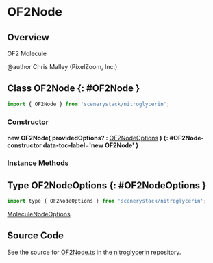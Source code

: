 # OF2Node

## Overview

OF2 Molecule

@author Chris Malley (PixelZoom, Inc.)

## Class OF2Node {: #OF2Node }


```js
import { OF2Node } from 'scenerystack/nitroglycerin';
```
### Constructor

#### new OF2Node( providedOptions? : <span style="font-weight: 400;">[OF2NodeOptions](../nitroglycerin/OF2Node.md#OF2NodeOptions)</span> ) {: #OF2Node-constructor data-toc-label='new OF2Node' }

### Instance Methods





## Type OF2NodeOptions {: #OF2NodeOptions }


```js
import type { OF2NodeOptions } from 'scenerystack/nitroglycerin';
```


[MoleculeNodeOptions](../nitroglycerin/MoleculeNode.md#MoleculeNodeOptions)



## Source Code

See the source for [OF2Node.ts](https://github.com/phetsims/nitroglycerin/blob/main/js/nodes/OF2Node.ts) in the [nitroglycerin](https://github.com/phetsims/nitroglycerin) repository.
